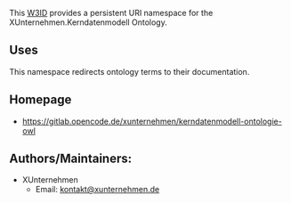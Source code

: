 This [W3ID](https://w3id.org/) provides a persistent URI namespace for the XUnternehmen.Kerndatenmodell Ontology.
 
## Uses
This namespace redirects ontology terms to their documentation.

## Homepage
* https://gitlab.opencode.de/xunternehmen/kerndatenmodell-ontologie-owl

## Authors/Maintainers:
* XUnternehmen
  * Email: <kontakt@xunternehmen.de>
